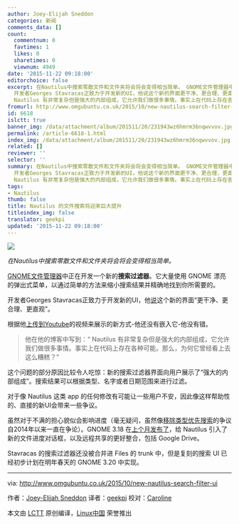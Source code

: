 ```yaml
---
author: Joey-Elijah Sneddon
categories: 新闻
comments_data: []
count:
  commentnum: 0
  favtimes: 1
  likes: 0
  sharetimes: 0
  viewnum: 4949
date: '2015-11-22 09:18:00'
editorchoice: false
excerpt: 在Nautilus中搜索零散文件和文件夹将会将会变得相当简单。 GNOME文件管理器中正在开发一个新的搜索过滤器。它大量使用 GNOME 漂亮的弹出式菜单，以通过简单的方法来缩小搜索结果并精确地找到你所需要的。
  开发者Georges Stavracas正致力于开发新的UI，他说这个新的界面更干净、更合理、更直观。 根据他上传到Youtube的视频来展示的新方式-他还没有嵌入它-他没有错。  他在他的博客中写到：
  Nautilus 有非常复杂但是强大的内部组成，它允许我们做很多事情。事实上在代码上存在各种可能。那么，为何它曾经看上去这么糟糕？  这个问题的部分
fromurl: http://www.omgubuntu.co.uk/2015/10/new-nautilus-search-filter-ui
id: 6618
islctt: true
banner_img: /data/attachment/album/201511/20/231943wz6hmrm36nqwvvov.jpg
permalink: /article-6618-1.html
index_img: /data/attachment/album/201511/20/231943wz6hmrm36nqwvvov.jpg.thumb.jpg
related: []
reviewer: ''
selector: ''
summary: 在Nautilus中搜索零散文件和文件夹将会将会变得相当简单。 GNOME文件管理器中正在开发一个新的搜索过滤器。它大量使用 GNOME 漂亮的弹出式菜单，以通过简单的方法来缩小搜索结果并精确地找到你所需要的。
  开发者Georges Stavracas正致力于开发新的UI，他说这个新的界面更干净、更合理、更直观。 根据他上传到Youtube的视频来展示的新方式-他还没有嵌入它-他没有错。  他在他的博客中写到：
  Nautilus 有非常复杂但是强大的内部组成，它允许我们做很多事情。事实上在代码上存在各种可能。那么，为何它曾经看上去这么糟糕？  这个问题的部分
tags:
- Nautilus
thumb: false
title: Nautilus 的文件搜索将迎来巨大提升
titleindex_img: false
translator: geekpi
updated: '2015-11-22 09:18:00'
---
```


![](/data/attachment/album/201511/20/231943wz6hmrm36nqwvvov.jpg)


*在Nautilus中搜索零散文件和文件夹将会将会变得相当简单。*


[GNOME文件管理器](https://wiki.gnome.org/Apps/Nautilus)中正在开发一个新的**搜索过滤器**。它大量使用 GNOME 漂亮的弹出式菜单，以通过简单的方法来缩小搜索结果并精确地找到你所需要的。


开发者Georges Stavracas正致力于开发新的UI，他[说](http://feaneron.com/2015/10/12/the-new-search-for-gnome-files-aka-nautilus/)这个新的界面“更干净、更合理、更直观”。


根据他[上传到Youtube](https://www.youtube.com/watch?v=X2sPRXDzmUw)的视频来展示的新方式-他还没有嵌入它-他没有错。



> 
> 他在他的博客中写到：“ Nautilus 有非常复杂但是强大的内部组成，它允许我们做很多事情。事实上在代码上存在各种可能。那么，为何它曾经看上去这么糟糕？”
> 
> 
> 


这个问题的部分原因比较令人吃惊：新的搜索过滤器界面向用户展示了“强大的内部组成”。搜索结果可以根据类型、名字或者日期范围来进行过滤。


对于像 Nautilus 这类 app 的任何修改有可能让一些用户不安，因此像这样帮助性的、直接的新UI会带来一些争议。


虽然对于不满的担心貌似会影响进度（毫无疑问，虽然像[移除类型优先搜索](http://www.omgubuntu.co.uk/2014/01/ubuntu-14-04-nautilus-type-ahead-patch)的争议自2014年以来一直在争论）。GNOME 3.18 在[上个月发布了](http://www.omgubuntu.co.uk/2015/09/gnome-3-18-release-new-features)，给 Nautilus 引入了新的文件进度对话框，以及远程共享的更好整合，包括 Google Drive。


Stavracas 的搜索过滤器还没被合并进 Files 的 trunk 中，但是复刻的搜索 UI 已经初步计划在明年春天的 GNOME 3.20 中实现。




---


via: <http://www.omgubuntu.co.uk/2015/10/new-nautilus-search-filter-ui>


作者：[Joey-Elijah Sneddon](https://plus.google.com/117485690627814051450/?rel=author) 译者：[geekpi](https://github.com/geekpi) 校对：[Caroline](https://github.com/carolinewuyan)


本文由 [LCTT](https://github.com/LCTT/TranslateProject) 原创编译，[Linux中国](https://linux.cn/) 荣誉推出